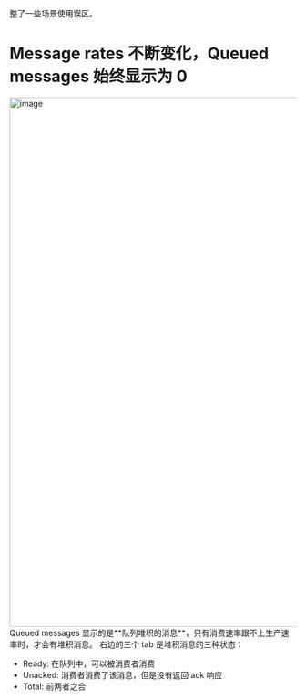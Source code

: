整了一些场景使用误区。
# Message rates 不断变化，Queued messages 始终显示为 0
<img width="928" alt="image" src="https://github.com/zhi-qiu-yi/zhi-qiu-yi.github.io/assets/32633065/8b55217b-b5b8-4981-ba2d-420bd2cfcfbe">
Queued messages 显示的是**队列堆积的消息**，只有消费速率跟不上生产速率时，才会有堆积消息。
右边的三个 tab 是堆积消息的三种状态：

- Ready: 在队列中，可以被消费者消费
- Unacked: 消费者消费了该消息，但是没有返回 ack 响应
- Total: 前两者之合